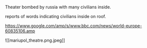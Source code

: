 Theater bombed by russia with many civilians inside.

reports of words indicating civilians inside on roof.

https://www.google.com/amp/s/www.bbc.com/news/world-europe-60835106.amp

![[mariupol_theatre.png.jpeg]]